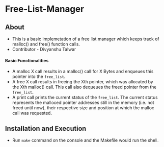 # Free-List-Manager
## About
* This is a basic implemetation of a free list manager which keeps track of malloc() and free() function calls.
* Contributor - Divyanshu Talwar

#### Basic Functionalities
* A malloc X call results in a malloc() call for X Bytes and enqueues this pointer into the `free_list`.
* A free X call results in freeing the Xth pointer, which was allocated by the Xth malloc() call. This call also dequeues the freed pointer from the `free_list`.
* A print call prints the current status of the `free_list`. The current status represents the malloced pointer addresses still in the memory (i.e. not freed until now), their respective size and position at which the malloc call was requested.

## Installation and Execution
* Run `make` command on the console and the Makefile would run the shell.